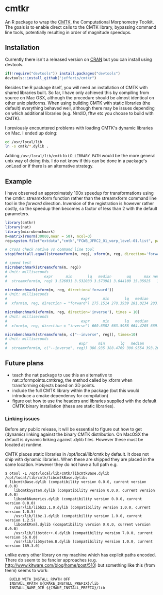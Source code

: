 # cmtkr
An R package to wrap the [CMTK](http://www.nitrc.org/projects/cmtk/), the
Computational Morphometry Toolkit. The goals is to enable direct calls to the
CMTK library, bypassing command line tools, potentially resulting in order of
magnitude speedups.

## Installation
Currently there isn't a released version on [CRAN](http://cran.r-project.org/) 
but you can install using devtools.

```r
if(!require("devtools")) install.packages("devtools")
devtools::install_github("jefferis/cmtkr")
```

Besides the R package itself, you will need an installation of CMTK with shared
libraries built. So far, I have only achieved this by compiling from source on
Mac OSX, although the procedure should be almost identical on other unix 
platforms. When using building CMTK with static libraries (the default)
everything behaved well, although there may be issues depending on which 
additional libraries (e.g. NrrdIO, fftw etc you choose to build with CMTK).

I previously encountered problems with loading CMTK's dynamic libraries on Mac.
I ended up doing:

```sh
cd /usr/local/lib
ln -s cmtk/*.dylib .
```
Adding `/usr/local/lib/cmtk` to `LD_LIBRARY_PATH` would be the more general unix
way of doing this. I do not know if this can be done in a package's .onLoad or 
if there is an alternative strategy.

## Example

I have observed an approximately 100x speedup for transformations using the
cmtkr::streamxform function rather than the streamxform command line tool in the
*forward* direction. Inversion of the registration is however rather costly, so
the speedup then becomes a factor of less than 2 with the default parameters. 

```r
library(cmtkr)
library(nat)
library(microbenchmark)
m=matrix(rnorm(30000,mean = 50), ncol=3)
reg=system.file("extdata","cmtk","FCWB_JFRC2_01_warp_level-01.list", package='cmtkr')

# cross check native vs command line tool
stopifnot(all.equal(streamxform(m, reg), xform(m, reg, direction='forward')))

# speed test
microbenchmark(streamxform(m, reg))
# Unit: milliseconds
#                 expr      min       lq   median       uq      max neval
#  streamxform(m, reg) 3.526031 3.532033 3.573981 3.644109 15.35925   100

microbenchmark(xform(m, reg, direction='forward'))
# Unit: milliseconds
#                                  expr      min       lq   median       uq      max neval
#  xform(m, reg, direction = "forward") 275.1514 278.3939 281.0234 283.2695 329.0713   100

microbenchmark(xform(m, reg, direction='inverse'), times = 10)
# Unit: milliseconds
#                                  expr      min       lq   median       uq      max neval
#  xform(m, reg, direction = "inverse") 660.6582 663.5988 664.4205 669.2614 675.8603    10

microbenchmark(streamxform(m, c("--inverse", reg)), times=10)
# Unit: milliseconds
#                                 expr     min       lq   median       uq     max neval
#  streamxform(m, c("--inverse", reg)) 386.935 388.4769 390.9554 393.2645 406.053    10
```

## Future plans

* teach the nat package to use this an alternative to nat::xformpoints.cmtkreg,
  the method called by xform when transforming objects based on 3D points.
* include the full CMTK library within the package (but this would introduce
  a cmake dependency for compilation)
* figure out how to use the headers and libraries supplied with the default
  CMTK binary installation (these are static libraries).

### Linking issues

Before any public release, it will be essential to figure out how to get 
(dynamic) linking against the binary CMTK distribution. On MacOSX the default is
dynamic linking against .dylib files. However these must be located at runtime.

CMTK places static libraries in /opt/local/lib/cmtk by default. It does not ship
with dynamic libraries. When these are shipped they are placed in the same 
location. However they do not have a full path e.g.

```
$ otool -L /opt/local/lib/cmtk/libcmtkBase.dylib 
/opt/local/lib/cmtk/libcmtkBase.dylib:
  libcmtkBase.dylib (compatibility version 0.0.0, current version 0.0.0)
	libcmtkSystem.dylib (compatibility version 0.0.0, current version 0.0.0)
	libcmtkNumerics.dylib (compatibility version 0.0.0, current version 0.0.0)
	/usr/lib/libbz2.1.0.dylib (compatibility version 1.0.0, current version 1.0.5)
	/usr/lib/libz.1.dylib (compatibility version 1.0.0, current version 1.2.5)
	libcmtkMxml.dylib (compatibility version 0.0.0, current version 0.0.0)
	/usr/lib/libstdc++.6.dylib (compatibility version 7.0.0, current version 56.0.0)
	/usr/lib/libSystem.B.dylib (compatibility version 1.0.0, current version 169.3.0)
```

unlike every other library on my machine which has explicit paths encoded. There
do seem to be fancier approaches (e.g. http://www.kitware.com/blog/home/post/510)
but something like this (from teem) seems to work:

```
  BUILD_WITH_INSTALL_RPATH OFF
  INSTALL_RPATH ${CMAKE_INSTALL_PREFIX}/lib
  INSTALL_NAME_DIR ${CMAKE_INSTALL_PREFIX}/lib
```
